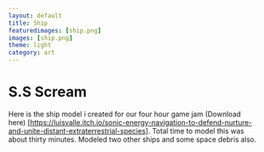 ```yaml
---
layout: default
title: Ship
featuredimages: [ship.png]
images: [ship.png]
theme: light
category: art
---
```


# S.S Scream

Here is the ship model i created for our four hour game jam (Download here) [https://luisvalle.itch.io/sonic-energy-navigation-to-defend-nurture-and-unite-distant-extraterrestrial-species]. Total time to model this was about thirty minutes. Modeled two other ships and some space debris also.
